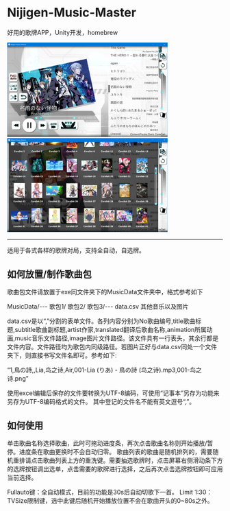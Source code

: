 # Nijigen-Music-Master
好用的歌牌APP，Unity开发，homebrew

<img src ="https://github.com/StellEdge/Nijigen-Music-Master/blob/master/Manual/main.png?raw=true" width = 375 >
<img src ="https://github.com/StellEdge/Nijigen-Music-Master/blob/master/Manual/cardselect.png?raw=true" width = 375 >

****
适用于各式各样的歌牌对局，支持全自动，自选牌。

## 如何放置/制作歌曲包  
歌曲包文件请放置于exe同文件夹下的MusicData文件夹中，格式参考如下


MusicData/---	歌包1/
              歌包2/
              歌包3/---	data.csv
                        其他音乐以及图片


data.csv是以“,”分割的表单文件。各列内容分别为No歌曲编号,title歌曲标题,subtitle歌曲副标题,artist作家,translated翻译后歌曲名称,animation所属动画,music音乐文件路径,image图片文件路径。该文件具有一行表头，其余行都是文件内容。文件路径均为歌包内同级路径。若图片正好与data.csv同处一个文件夹下，则直接书写文件名即可。参考如下:

“1,鳥の詩,,Lia,鸟之诗,Air,001-Lia (りあ) - 鳥の詩 (鸟之诗).mp3,001-鸟之诗.png”

使用excel编辑后保存的文件要转换为UTF-8编码，可使用“记事本”另存为功能来另存为UTF-8编码格式的文件。
其中登记的文件名不能有英文逗号“,”。

## 如何使用  
单击歌曲名称选择歌曲，此时可拖动进度条，再次点击歌曲名称则开始播放/暂停。进度条在歌曲更换时不会自动归零。
歌曲列表的歌曲是随机排列的，需要随机重排请点击歌曲列表上方的重洗键。需要抽选歌牌时，点击屏幕右侧滑动条下方的选牌按钮调出选单，点击需要的歌牌进行选择，之后再次点击选牌按钮即可应用当前选择。

Fullauto键：全自动模式，目前的功能是30s后自动切歌下一首。
Limit 1:30：TVSize限制键，选中此键后随机开始播放位置不会在歌曲开头的0~80s之外。
